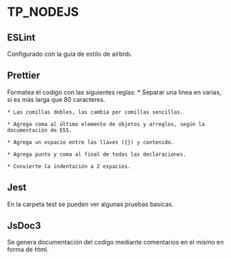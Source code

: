 # TP_NODEJS

## ESLint
  Configurado con la guia de estilo de airbnb.

## Prettier
  Formatea el codigo con las siguientes reglas:
    * Separar una linea en varias, si es más larga que 80 caracteres.
    
    * Las comillas dobles, las cambia por comillas sencillas.
    
    * Agrega coma al último elemento de objetos y arreglos, según la documentación de ES5.
    
    * Agrega un espacio entre las llaves ({}) y contenido.
    
    * Agrega punto y coma al final de todas las declaraciones.
    
    * Convierte la indentación a 2 espacios.

## Jest
  En la carpeta test se pueden ver algunas pruebas basicas.

## JsDoc3
  Se genera documentación del codigo mediante comentarios en el mismo en forma de html. 